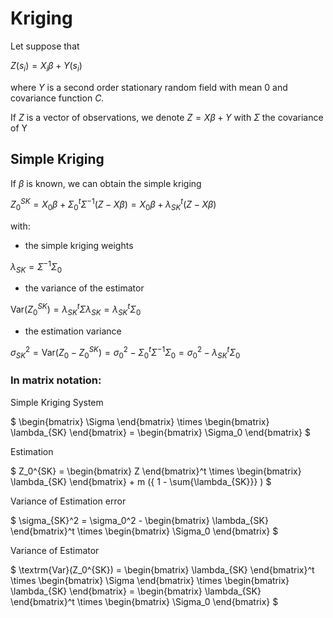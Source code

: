 # Kriging 

Let suppose that 

$Z(s_i) = X_i\beta + Y(s_i)$

where $Y$ is a second order stationary random field with mean 0 and covariance function $C$.

If $Z$ is a vector of observations, we denote 
$Z = X\beta + Y$ with $\Sigma$ the covariance of Y

## Simple Kriging 
If $\beta$ is known, we can obtain the simple kriging 

$Z_0^{SK} = X_0\beta + \Sigma_0^t\Sigma^{-1}(Z-X\beta) = X_0\beta + \lambda_{SK}^t(Z-X\beta)$

with:

- the simple kriging weights

$\lambda_{SK}=\Sigma^{-1}\Sigma_0$ 

- the variance of the estimator

$\textrm{Var}(Z_0^{SK})=\lambda_{SK}^t\Sigma\lambda_{SK}=\lambda_{SK}^t\Sigma_0$

- the estimation variance

$\sigma_{SK}^2 = \textrm{Var}(Z_0-Z_0^{SK}) = \sigma_0^2-\Sigma_0^t\Sigma^{-1}\Sigma_0=\sigma_0^2-\lambda_{SK}^t\Sigma_0$

### In matrix notation:

Simple Kriging System

$
      \begin{bmatrix}
	\Sigma
      \end{bmatrix}
      \times
      \begin{bmatrix}
	\lambda_{SK}
      \end{bmatrix}
      =
      \begin{bmatrix}
        \Sigma_0
      \end{bmatrix}
$

Estimation

$    Z_0^{SK} =
     \begin{bmatrix}
	Z
     \end{bmatrix}^t
     \times
     \begin{bmatrix}
	\lambda_{SK}
     \end{bmatrix}
     + m ({ 1 - \sum{\lambda_{SK}}} )
$

Variance of Estimation error

$
   \sigma_{SK}^2 = \sigma_0^2 -
   \begin{bmatrix}
     \lambda_{SK}
   \end{bmatrix}^t
   \times
   \begin{bmatrix}
     \Sigma_0
   \end{bmatrix}
$

Variance of Estimator

$
   \textrm{Var}(Z_0^{SK}) =
   \begin{bmatrix}
     \lambda_{SK}
   \end{bmatrix}^t
   \times
   \begin{bmatrix}
     \Sigma
   \end{bmatrix}
   \times
   \begin{bmatrix}
     \lambda_{SK}
   \end{bmatrix} =
   \begin{bmatrix}
     \lambda_{SK}
   \end{bmatrix}^t
   \times
   \begin{bmatrix}
     \Sigma_0
   \end{bmatrix}
$
